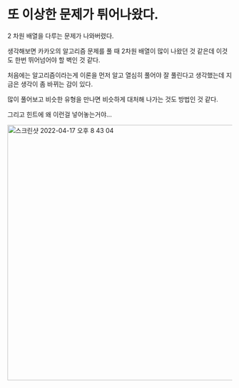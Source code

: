 # 또 이상한 문제가 튀어나왔다.

2 차원 배열을 다루는 문제가 나와버렸다.

생각해보면 카카오의 알고리즘 문제를 풀 때 2차원 배열이 많이 나왔던 것 같은데 이것도 한번 뛰어넘어야 할 벽인 것 같다.

처음에는 알고리즘이라는게 이론을 먼저 알고 열심히 풀어야 잘 풀린다고 생각했는데
지금은 생각이 좀 바뀌는 감이 있다.

많이 풀어보고 비슷한 유형을 만나면 비슷하게 대처해 나가는 것도 방법인 것 같다.

그리고 힌트에 왜 이런걸 넣어놓는거야...

<img width="572" alt="스크린샷 2022-04-17 오후 8 43 04" src="https://user-images.githubusercontent.com/65931336/163712916-bbd05f25-eb3c-40a8-9ae8-70fe57603e5e.png">
